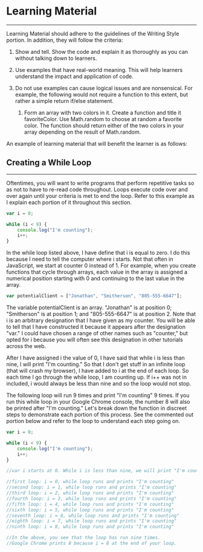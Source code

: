 # Learning Material

---

Learning Material should adhere to the guidelines of the Writing Style portion. In addition, they will follow the criteria:

1. Show and tell. Show the code and explain it as thoroughly as you can without talking down to learners.

2. Use examples that have real-world meaning. This will help learners understand the impact and application of code.

3. Do not use examples can cause logical issues and are nonsensical. For example, the following would not require a function to this extent, but rather a simple return if/else statement.

   1. Form an array with two colors in it. Create a function and title it favoriteColor. Use Math.random to choose at random a favorite color. The function should return either of the two colors in your array depending on the result of Math.random. 

An example of learning material that will benefit the learner is as follows:

## Creating a While Loop

---

Oftentimes, you will want to write programs that perform repetitive tasks so as not to have to re-read code throughout. Loops execute code over and over again until your criteria is met to end the loop. Refer to this example as I explain each portion of it throughout this section.

```js
var i = 0;

while (i < 9) {
    console.log("I'm counting");
    i++;
}
```

In the while loop listed above, I have define that i is equal to zero. I do this because I need to tell the computer where i starts. Not that often in JavaScript, we start at counter 0 instead of 1. For example, when you create functions that cycle through arrays, each value in the array is assigned a numerical position starting with 0 and continuing to the last value in the array.

```js
var potentialClient = ["Jonathan", "Smitherson", "805-555-6647"];
```

The variable potentialClient is an array. "Jonathan" is at position 0; "Smitherson" is at position 1; and "805-555-6647" is at position 2. Note that i is an arbitrary designation that I have given as my counter. You will be able to tell that I have constructed it because it appears after the designation "var." I could have chosen a range of other names such as "counter," but opted for i because you will often see this designation in other tutorials across the web.

After I have assigned i the value of 0, I have said that while i is less than nine, I will print "I'm counting." So that I don't get stuff in an infinite loop \(that will crash my browser\), I have added to i at the end of each loop. So each time I go through the while loop, I am counting up. If i++ was not in included, i would always be less than nine and so the loop would not stop.

The following loop will run 9 times and print "I'm counting" 9 times. If you run this while loop in your Google Chrome console, the number 8 will also be printed after "I'm counting." Let's break down the function in discreet steps to demonstrate each portion of this process.  See the commented out portion below and refer to the loop to understand each step going on.

```js
var i = 0;

while (i < 9) {
    console.log("I'm counting");
    i++;
}

//var i starts at 0. While i is less than nine, we will print "I'm counting". 

//first loop: i = 0, while loop runs and prints "I'm counting"
//second loop: i = 1, while loop runs and prints "I'm counting"
//third loop: i = 2, while loop runs and prints "I'm counting"
//fourth loop: i = 3, while loop runs and prints "I'm counting"
//fifth loop: i = 4, while loop runs and prints "I'm counting"
//sixth loop: i = 5, while loop runs and prints "I'm counting"
//seventh loop: i = 6, while loop runs and prints "I'm counting"
//eighth loop: i = 7, while loop runs and prints "I'm counting"
//ninth loop: i = 8, while loop runs and prints "I'm counting"

//In the above, you see that the loop has run nine times. 
//Google Chrome prints 8 because i = 8 at the end of your loop.
```



